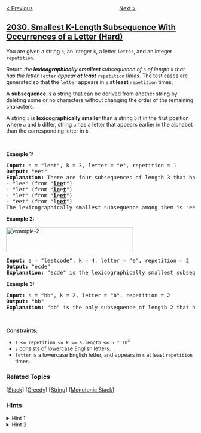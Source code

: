 <!--|This file generated by command(leetcode description); DO NOT EDIT.    |-->
<!--+----------------------------------------------------------------------+-->
<!--|@author    openset <openset.wang@gmail.com>                           |-->
<!--|@link      https://github.com/openset                                 |-->
<!--|@home      https://github.com/openset/leetcode                        |-->
<!--+----------------------------------------------------------------------+-->

[< Previous](../stone-game-ix "Stone Game IX")
　　　　　　　　　　　　　　　　
[Next >](../count-subarrays-with-more-ones-than-zeros "Count Subarrays With More Ones Than Zeros")

## [2030. Smallest K-Length Subsequence With Occurrences of a Letter (Hard)](https://leetcode.com/problems/smallest-k-length-subsequence-with-occurrences-of-a-letter "含特定字母的最小子序列")

<p>You are given a string <code>s</code>, an integer <code>k</code>, a letter <code>letter</code>, and an integer <code>repetition</code>.</p>

<p>Return <em>the <strong>lexicographically smallest</strong> subsequence of</em> <code>s</code><em> of length</em> <code>k</code> <em>that has the letter</em> <code>letter</code> <em>appear <strong>at least</strong></em> <code>repetition</code> <em>times</em>. The test cases are generated so that the <code>letter</code> appears in <code>s</code> <strong>at least</strong> <code>repetition</code> times.</p>

<p>A <strong>subsequence</strong> is a string that can be derived from another string by deleting some or no characters without changing the order of the remaining characters.</p>

<p>A string <code>a</code> is <strong>lexicographically smaller</strong> than a string <code>b</code> if in the first position where <code>a</code> and <code>b</code> differ, string <code>a</code> has a letter that appears earlier in the alphabet than the corresponding letter in <code>b</code>.</p>

<p>&nbsp;</p>
<p><strong>Example 1:</strong></p>

<pre>
<strong>Input:</strong> s = &quot;leet&quot;, k = 3, letter = &quot;e&quot;, repetition = 1
<strong>Output:</strong> &quot;eet&quot;
<strong>Explanation:</strong> There are four subsequences of length 3 that have the letter &#39;e&#39; appear at least 1 time:
- &quot;lee&quot; (from &quot;<strong><u>lee</u></strong>t&quot;)
- &quot;let&quot; (from &quot;<strong><u>le</u></strong>e<u><strong>t</strong></u>&quot;)
- &quot;let&quot; (from &quot;<u><strong>l</strong></u>e<u><strong>et</strong></u>&quot;)
- &quot;eet&quot; (from &quot;l<u><strong>eet</strong></u>&quot;)
The lexicographically smallest subsequence among them is &quot;eet&quot;.
</pre>

<p><strong>Example 2:</strong></p>
<img alt="example-2" src="https://assets.leetcode.com/uploads/2021/09/13/smallest-k-length-subsequence.png" style="width: 339px; height: 67px;" />
<pre>
<strong>Input:</strong> s = &quot;leetcode&quot;, k = 4, letter = &quot;e&quot;, repetition = 2
<strong>Output:</strong> &quot;ecde&quot;
<strong>Explanation:</strong> &quot;ecde&quot; is the lexicographically smallest subsequence of length 4 that has the letter &quot;e&quot; appear at least 2 times.
</pre>

<p><strong>Example 3:</strong></p>

<pre>
<strong>Input:</strong> s = &quot;bb&quot;, k = 2, letter = &quot;b&quot;, repetition = 2
<strong>Output:</strong> &quot;bb&quot;
<strong>Explanation:</strong> &quot;bb&quot; is the only subsequence of length 2 that has the letter &quot;b&quot; appear at least 2 times.
</pre>

<p>&nbsp;</p>
<p><strong>Constraints:</strong></p>

<ul>
	<li><code>1 &lt;= repetition &lt;= k &lt;= s.length &lt;= 5 * 10<sup>4</sup></code></li>
	<li><code>s</code> consists of lowercase English letters.</li>
	<li><code>letter</code> is a lowercase English letter, and appears in <code>s</code> at least <code>repetition</code> times.</li>
</ul>

### Related Topics
  [[Stack](../../tag/stack/README.md)]
  [[Greedy](../../tag/greedy/README.md)]
  [[String](../../tag/string/README.md)]
  [[Monotonic Stack](../../tag/monotonic-stack/README.md)]

### Hints
<details>
<summary>Hint 1</summary>
Use stack. For every character to be appended, decide how many character(s) from the stack needs to get popped based on the stack length and the count of the required character.
</details>

<details>
<summary>Hint 2</summary>
Pop the extra characters out from the stack and return the characters in the stack (reversed).
</details>
